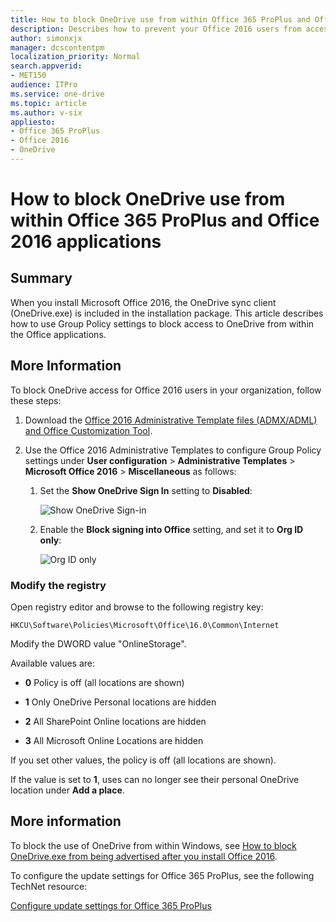 ```yaml
---
title: How to block OneDrive use from within Office 365 ProPlus and Office 2016 applications
description: Describes how to prevent your Office 2016 users from accessing and using OneDrive. This method involves configuring Group Policy settings.
author: simonxjx
manager: dcscontentpm
localization_priority: Normal
search.appverid: 
- MET150
audience: ITPro
ms.service: one-drive
ms.topic: article
ms.author: v-six
appliesto:
- Office 365 ProPlus
- Office 2016
- OneDrive
---
```


# How to block OneDrive use from within Office 365 ProPlus and Office 2016 applications

## Summary

When you install Microsoft Office 2016, the OneDrive sync client (OneDrive.exe) is included in the installation package. This article describes how to use Group Policy settings to block access to OneDrive from within the Office applications.

## More Information

To block OneDrive access for Office 2016 users in your organization, follow these steps:

1. Download the [Office 2016 Administrative Template files (ADMX/ADML) and Office Customization Tool](https://www.microsoft.com/download/details.aspx?id=49030).

2. Use the Office 2016 Administrative Templates to configure Group Policy settings under **User configuration** > **Administrative Templates** > **Microsoft Office 2016** > **Miscellaneous** as follows:
   1. Set the **Show OneDrive Sign In** setting to **Disabled**:

        ![Show OneDrive Sign-in](https://sawinternal.blob.core.windows.net/gds-images/3120068.png)

    2. Enable the **Block signing into Office** setting, and set it to **Org ID only**:

        ![Org ID only](https://sawinternal.blob.core.windows.net/gds-images/3120069.png)   
   

### Modify the registry

Open registry editor and browse to the following registry key:

```
HKCU\Software\Policies\Microsoft\Office\16.0\Common\Internet
```

Modify the DWORD value "OnlineStorage".

Available values are:

* **0** Policy is off (all locations are shown)

* **1** Only OneDrive Personal locations are hidden

* **2** All SharePoint Online locations are hidden

* **3** All Microsoft Online Locations are hidden

If you set other values, the policy is off (all locations are shown).

If the value is set to **1**, uses can no longer see their personal OneDrive location under **Add a place**.


## More information
To block the use of OneDrive from within Windows, see [How to block OneDrive.exe from being advertised after you install Office 2016](https://support.microsoft.com/help/3107393). 

To configure the update settings for Office 365 ProPlus, see the following TechNet resource:

[Configure update settings for Office 365 ProPlus](https://technet.microsoft.com/library/dn761708.aspx)

